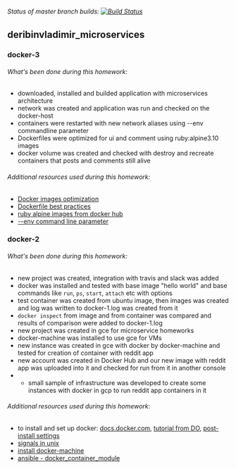 ###### Status of master branch builds: [![Build Status](https://travis-ci.com/Otus-DevOps-2019-11/deribinvladimir_microservices.svg?branch=master)](https://travis-ci.com/Otus-DevOps-2019-11/deribinvladimir_microservices)

## deribinvladimir_microservices

### docker-3
###### What's been done during this homework:
- downloaded, installed and builded application with microservices architecture
- network was created and application was run and checked on the docker-host
- containers were restarted with new network aliases using --env commandline parameter
- Dockerfiles were optimized for ui and comment using ruby:alpine3.10 images
- docker volume was created and checked with destroy and recreate containers that posts and comments still alive
###### Additional resources used during this homework:
- [Docker images optimization](https://habr.com/ru/company/ruvds/blog/440658/)
- [Dockerfile best practices](https://docs.docker.com/develop/develop-images/dockerfile_best-practices/#sort-multi-line-arguments)
- [ruby alpine images from docker hub](https://hub.docker.com/_/ruby?tab=tags&page=1&name=alpine)
- [--env command line parameter](https://docs.docker.com/engine/reference/commandline/run/#set-environment-variables--e---env---env-file)

### docker-2
###### What's been done during this homework:
- new project was created, integration with travis and slack was added
- docker was installed and tested with base image "hello world" and base commands like `run`, `ps`, `start`, `attach` etc with options
- test container was created from ubuntu image, then images was created and log was written to docker-1.log was created from it
- `docker inspect` from image and from container was compared and results of comparison were added to docker-1.log
- new project was created in gce for microservice homeworks
- docker-machine was installed to use gce for VMs
- new instance was created in gce with docker by docker-machine and tested for creation of container with reddit app
- new account was created in Docker Hub and our new image with reddit app was uploaded into it and checked for run from it in another console
- * small sample of infrastructure was developed to create some instances with docker in gcp to run reddit app containers in it
###### Additional resources used during this homework:
- to install and set up docker: [docs.docker.com](https://docs.docker.com/engine/installation/linux/docker-ce/ubuntu/), [tutorial from DO](https://www.digitalocean.com/community/tutorials/docker-ubuntu-18-04-1-ru), [post-install settings](https://docs.docker.com/install/linux/linux-postinstall/)
- [signals in unix](https://ru.wikipedia.org/wiki/%D0%A1%D0%B8%D0%B3%D0%BD%D0%B0%D0%BB_(Unix))
- [install docker-machine](https://docs.docker.com/machine/install-machine/)
- [ansible - docker_container_module](https://docs.ansible.com/ansible/latest/modules/docker_container_module.html)
